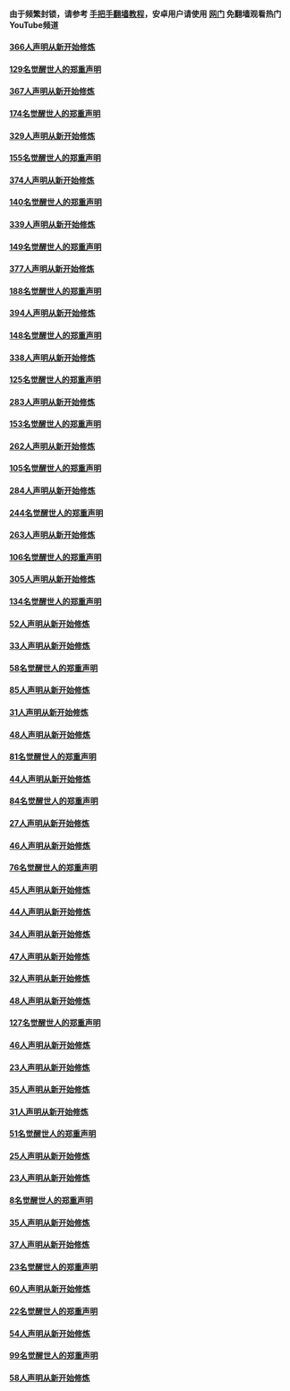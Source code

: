 #### 由于频繁封锁，请参考 [手把手翻墙教程](https://github.com/gfw-breaker/guides/wiki/)，安卓用户请使用 [网门](https://github.com/gfw-breaker/nogfw/blob/master/dl.md?t=06122101) 免翻墙观看热门YouTube频道 

#### [366人声明从新开始修炼](../pages/91/426737.md?t=06122101) 

#### [129名觉醒世人的郑重声明](../pages/91/426736.md?t=06122101) 

#### [367人声明从新开始修炼](../pages/91/426421.md?t=06122101) 

#### [174名觉醒世人的郑重声明](../pages/91/426420.md?t=06122101) 

#### [329人声明从新开始修炼](../pages/91/426139.md?t=06122101) 

#### [155名觉醒世人的郑重声明](../pages/91/426138.md?t=06122101) 

#### [374人声明从新开始修炼](../pages/91/425811.md?t=06122101) 

#### [140名觉醒世人的郑重声明](../pages/91/425810.md?t=06122101) 

#### [339人声明从新开始修炼](../pages/91/425690.md?t=06122101) 

#### [149名觉醒世人的郑重声明](../pages/91/425689.md?t=06122101) 

#### [377人声明从新开始修炼](../pages/91/424867.md?t=06122101) 

#### [188名觉醒世人的郑重声明](../pages/91/424866.md?t=06122101) 

#### [394人声明从新开始修炼](../pages/91/423914.md?t=06122101) 

#### [148名觉醒世人的郑重声明](../pages/91/423913.md?t=06122101) 

#### [338人声明从新开始修炼](../pages/91/423540.md?t=06122101) 

#### [125名觉醒世人的郑重声明](../pages/91/423539.md?t=06122101) 

#### [283人声明从新开始修炼](../pages/91/423296.md?t=06122101) 

#### [153名觉醒世人的郑重声明](../pages/91/423295.md?t=06122101) 

#### [262人声明从新开始修炼](../pages/91/423004.md?t=06122101) 

#### [105名觉醒世人的郑重声明](../pages/91/423003.md?t=06122101) 

#### [284人声明从新开始修炼](../pages/91/422707.md?t=06122101) 

#### [244名觉醒世人的郑重声明](../pages/91/422706.md?t=06122101) 

#### [263人声明从新开始修炼](../pages/91/422553.md?t=06122101) 

#### [106名觉醒世人的郑重声明](../pages/91/422552.md?t=06122101) 

#### [305人声明从新开始修炼](../pages/91/422153.md?t=06122101) 

#### [134名觉醒世人的郑重声明](../pages/91/422152.md?t=06122101) 

#### [52人声明从新开始修炼](../pages/91/421846.md?t=06122101) 

#### [33人声明从新开始修炼](../pages/91/421804.md?t=06122101) 

#### [58名觉醒世人的郑重声明](../pages/91/421845.md?t=06122101) 

#### [85人声明从新开始修炼](../pages/91/421769.md?t=06122101) 

#### [31人声明从新开始修炼](../pages/91/421763.md?t=06122101) 

#### [48人声明从新开始修炼](../pages/91/421605.md?t=06122101) 

#### [81名觉醒世人的郑重声明](../pages/91/421656.md?t=06122101) 

#### [44人声明从新开始修炼](../pages/91/421544.md?t=06122101) 

#### [84名觉醒世人的郑重声明](../pages/91/421543.md?t=06122101) 

#### [27人声明从新开始修炼](../pages/91/421465.md?t=06122101) 

#### [46人声明从新开始修炼](../pages/91/421454.md?t=06122101) 

#### [76名觉醒世人的郑重声明](../pages/91/421453.md?t=06122101) 

#### [45人声明从新开始修炼](../pages/91/421452.md?t=06122101) 

#### [44人声明从新开始修炼](../pages/91/421422.md?t=06122101) 

#### [34人声明从新开始修炼](../pages/91/421322.md?t=06122101) 

#### [47人声明从新开始修炼](../pages/91/421264.md?t=06122101) 

#### [32人声明从新开始修炼](../pages/91/421225.md?t=06122101) 

#### [48人声明从新开始修炼](../pages/91/421202.md?t=06122101) 

#### [127名觉醒世人的郑重声明](../pages/91/421224.md?t=06122101) 

#### [46人声明从新开始修炼](../pages/91/421203.md?t=06122101) 

#### [23人声明从新开始修炼](../pages/91/421138.md?t=06122101) 

#### [35人声明从新开始修炼](../pages/91/421122.md?t=06122101) 

#### [31人声明从新开始修炼](../pages/91/421081.md?t=06122101) 

#### [51名觉醒世人的郑重声明](../pages/91/421080.md?t=06122101) 

#### [25人声明从新开始修炼](../pages/91/421020.md?t=06122101) 

#### [23人声明从新开始修炼](../pages/91/420884.md?t=06122101) 

#### [8名觉醒世人的郑重声明](../pages/91/420883.md?t=06122101) 

#### [35人声明从新开始修炼](../pages/91/420809.md?t=06122101) 

#### [37人声明从新开始修炼](../pages/91/420766.md?t=06122101) 

#### [23名觉醒世人的郑重声明](../pages/91/420765.md?t=06122101) 

#### [60人声明从新开始修炼](../pages/91/420727.md?t=06122101) 

#### [22名觉醒世人的郑重声明](../pages/91/420726.md?t=06122101) 

#### [54人声明从新开始修炼](../pages/91/420529.md?t=06122101) 

#### [99名觉醒世人的郑重声明](../pages/91/420528.md?t=06122101) 

#### [58人声明从新开始修炼](../pages/91/420198.md?t=06122101) 


